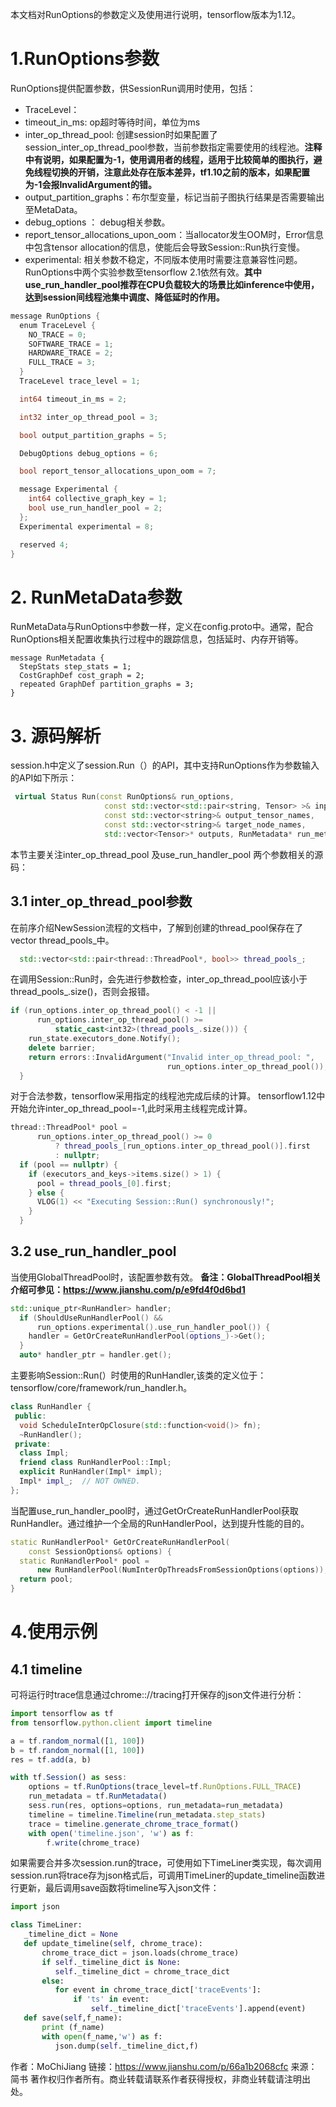 本文档对RunOptions的参数定义及使用进行说明，tensorflow版本为1.12。

# 1.RunOptions参数

RunOptions提供配置参数，供SessionRun调用时使用，包括：

- TraceLevel：
- timeout_in_ms: op超时等待时间，单位为ms
- inter_op_thread_pool: 创建session时如果配置了session_inter_op_thread_pool参数，当前参数指定需要使用的线程池。**注释中有说明，如果配置为-1，使用调用者的线程，适用于比较简单的图执行，避免线程切换的开销，注意此处存在版本差异，tf1.10之前的版本，如果配置为-1会报InvalidArgument的错。**
- output_partition_graphs：布尔型变量，标记当前子图执行结果是否需要输出至MetaData。
- debug_options ： debug相关参数。
- report_tensor_allocations_upon_oom：当allocator发生OOM时，Error信息中包含tensor allocation的信息，使能后会导致Session::Run执行变慢。
- experimental: 相关参数不稳定，不同版本使用时需要注意兼容性问题。RunOptions中两个实验参数至tensorflow 2.1依然有效。**其中use_run_handler_pool推荐在CPU负载较大的场景比如inference中使用，达到session间线程池集中调度、降低延时的作用。**



```go
message RunOptions {
  enum TraceLevel {
    NO_TRACE = 0;
    SOFTWARE_TRACE = 1;
    HARDWARE_TRACE = 2;
    FULL_TRACE = 3;
  }
  TraceLevel trace_level = 1;

  int64 timeout_in_ms = 2;

  int32 inter_op_thread_pool = 3;

  bool output_partition_graphs = 5;

  DebugOptions debug_options = 6;

  bool report_tensor_allocations_upon_oom = 7;

  message Experimental {
    int64 collective_graph_key = 1;
    bool use_run_handler_pool = 2;
  };
  Experimental experimental = 8;

  reserved 4;
}
```

# 2. RunMetaData参数

RunMetaData与RunOptions中参数一样，定义在config.proto中。通常，配合RunOptions相关配置收集执行过程中的跟踪信息，包括延时、内存开销等。



```undefined
message RunMetadata {
  StepStats step_stats = 1;
  CostGraphDef cost_graph = 2;
  repeated GraphDef partition_graphs = 3;
}
```

# 3. 源码解析

session.h中定义了session.Run（）的API，其中支持RunOptions作为参数输入的API如下所示：



```cpp
 virtual Status Run(const RunOptions& run_options,
                     const std::vector<std::pair<string, Tensor> >& inputs,
                     const std::vector<string>& output_tensor_names,
                     const std::vector<string>& target_node_names,
                     std::vector<Tensor>* outputs, RunMetadata* run_metadata);
```

本节主要关注inter_op_thread_pool 及use_run_handler_pool 两个参数相关的源码：

## 3.1 inter_op_thread_pool参数

在前序介绍NewSession流程的文档中，了解到创建的thread_pool保存在了vector thread_pools_中。



```cpp
  std::vector<std::pair<thread::ThreadPool*, bool>> thread_pools_;
```

在调用Session::Run时，会先进行参数检查，inter_op_thread_pool应该小于thread_pools_.size()，否则会报错。



```cpp
if (run_options.inter_op_thread_pool() < -1 ||
      run_options.inter_op_thread_pool() >=
          static_cast<int32>(thread_pools_.size())) {
    run_state.executors_done.Notify();
    delete barrier;
    return errors::InvalidArgument("Invalid inter_op_thread_pool: ",
                                   run_options.inter_op_thread_pool());
  }
```

对于合法参数，tensorflow采用指定的线程池完成后续的计算。
 tensorflow1.12中开始允许inter_op_thread_pool=-1,此时采用主线程完成计算。



```cpp
thread::ThreadPool* pool =
      run_options.inter_op_thread_pool() >= 0
          ? thread_pools_[run_options.inter_op_thread_pool()].first
          : nullptr;
  if (pool == nullptr) {
    if (executors_and_keys->items.size() > 1) {
      pool = thread_pools_[0].first;
    } else {
      VLOG(1) << "Executing Session::Run() synchronously!";
    }
  }
```

## 3.2 use_run_handler_pool

当使用GlobalThreadPool时，该配置参数有效。
 **备注：GlobalThreadPool相关介绍可参见：https://www.jianshu.com/p/e9fd4f0d6bd1**



```cpp
std::unique_ptr<RunHandler> handler;
  if (ShouldUseRunHandlerPool() &&
      run_options.experimental().use_run_handler_pool()) {
    handler = GetOrCreateRunHandlerPool(options_)->Get();
  }
  auto* handler_ptr = handler.get();
```

主要影响Session::Run(）时使用的RunHandler,该类的定义位于：
 tensorflow/core/framework/run_handler.h。



```cpp
class RunHandler {
 public:
  void ScheduleInterOpClosure(std::function<void()> fn);
  ~RunHandler();
 private:
  class Impl;
  friend class RunHandlerPool::Impl;
  explicit RunHandler(Impl* impl);
  Impl* impl_;  // NOT OWNED.
};
```

当配置use_run_handler_pool时，通过GetOrCreateRunHandlerPool获取RunHandler。通过维护一个全局的RunHandlerPool，达到提升性能的目的。



```cpp
static RunHandlerPool* GetOrCreateRunHandlerPool(
    const SessionOptions& options) {
  static RunHandlerPool* pool =
      new RunHandlerPool(NumInterOpThreadsFromSessionOptions(options));
  return pool;
}
```

# 4.使用示例

## 4.1 timeline

可将运行时trace信息通过chrome:://tracing打开保存的json文件进行分析：



```jsx
import tensorflow as tf
from tensorflow.python.client import timeline

a = tf.random_normal([1, 100])
b = tf.random_normal([1, 100])
res = tf.add(a, b)

with tf.Session() as sess:
    options = tf.RunOptions(trace_level=tf.RunOptions.FULL_TRACE)
    run_metadata = tf.RunMetadata()
    sess.run(res, options=options, run_metadata=run_metadata)
    timeline = timeline.Timeline(run_metadata.step_stats)
    trace = timeline.generate_chrome_trace_format()
    with open('timeline.json', 'w') as f:
        f.write(chrome_trace)
```

如果需要合并多次session.run的trace，可使用如下TimeLiner类实现，每次调用session.run将trace存为json格式后，可调用TimeLiner的update_timeline函数进行更新，最后调用save函数将timeline写入json文件：



```python
import json

class TimeLiner:
   _timeline_dict = None   
   def update_timeline(self, chrome_trace):
       chrome_trace_dict = json.loads(chrome_trace)
       if self._timeline_dict is None:
          self._timeline_dict = chrome_trace_dict
       else:
          for event in chrome_trace_dict['traceEvents']:
              if 'ts' in event:
                  self._timeline_dict['traceEvents'].append(event)
   def save(self,f_name):
       print (f_name)
       with open(f_name,'w') as f:
          json.dump(self._timeline_dict,f)
```



作者：MoChiJiang
链接：https://www.jianshu.com/p/66a1b2068cfc
来源：简书
著作权归作者所有。商业转载请联系作者获得授权，非商业转载请注明出处。